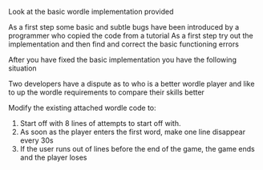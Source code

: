 Look at the basic wordle implementation provided

As a first step some basic and subtle bugs have been introduced by a programmer who copied the code from a tutorial
As a first step try out the implementation and then find and correct the basic functioning errors

After you have fixed the basic implementation you have the following situation

Two developers have a dispute as to who is a better wordle player and like to up the wordle requirements to compare their skills better

Modify the existing attached wordle code to: 

1) Start off with 8 lines of attempts to start off with.
2) As soon as the player enters the first word, make one line disappear every 30s
3) If the user runs out of lines before the end of the game, the game ends and the player loses
